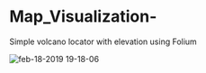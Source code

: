 # Map_Visualization-
Simple volcano locator with elevation using Folium

![feb-18-2019 19-18-06](https://user-images.githubusercontent.com/24802515/52989796-e24a5780-33b9-11e9-9dec-76dd7bfcddf2.gif)
